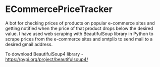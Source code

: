 # ECommercePriceTracker
A bot for checking prices of products on popular e-commerce sites and getting notified when the price of that product drops below the desired value. I have used web scraping with BeautifulSoup library in Python to scrape prices from the e-commerce sites and smtplib to send mail to a desired gmail address.

To download BeautifulSoup4 library - https://pypi.org/project/beautifulsoup4/
